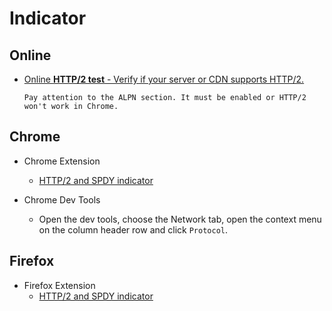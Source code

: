 # Indicator

## Online

* [Online **HTTP/2 test** - Verify if your server or CDN supports HTTP/2.](https://tools.keycdn.com/http2-test)

  ```
  Pay attention to the ALPN section. It must be enabled or HTTP/2 won't work in Chrome.
  ```

## Chrome

* Chrome Extension
  * [HTTP/2 and SPDY indicator](https://chrome.google.com/webstore/detail/http2-and-spdy-indicator/mpbpobfflnpcgagjijhmgnchggcjblin?hl=en)

* Chrome Dev Tools
  * Open the dev tools, choose the Network tab, open the context menu on the column header row and click `Protocol`.

## Firefox

* Firefox Extension
  * [HTTP/2 and SPDY indicator](https://addons.mozilla.org/en-us/firefox/addon/spdy-indicator/)

